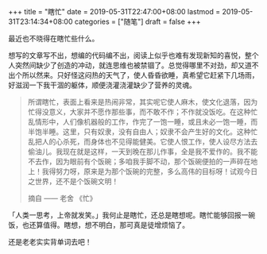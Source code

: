 +++
title = "瞎忙"
date = 2019-05-31T22:47:00+08:00
lastmod = 2019-05-31T23:14:34+08:00
categories = ["随笔"]
draft = false
+++

最近也不晓得在瞎忙些什么。

想写的文章写不出，想编的代码编不出，阅读上似乎也难有发现新知的喜悦，整个人突然间缺少了创造的冲动，就连思维也被禁锢了。总觉得哪里不对劲，却又道不出个所以然来。只好怪这闷热的天气了，使人昏昏欲睡，真希望它赶紧下几场雨，好滋润一下我干涸的躯体，顺便浇灌浇灌缺少了营养的灵魂。

<!--more-->

> 所谓瞎忙，表面上看来是热闹非常，其实呢它使人麻木，使文化退落，因为忙得没意义，大家并不愿作那些事，而不敢不作；不作就没饭吃。在这种忙乱情形中，人们像机器般的工作，作完了一饱一睡，或且未必一饱一睡，而半饱半睡。这里，只有奴隶，没有自由人；奴隶不会产生好的文化。这种忙乱把人的心杀死，而身体也不见得能健美。它使人恨工作，使人设尽方法去偷油儿。我现在就是这样，一天到晚在那儿作事，全是我不爱作的。我不能不去作，因为眼前有个饭碗；多咱我手脚不动，那个饭碗便拍的一声碎在地上！我得努力呀，原来是为那个饭碗的完整，多么高伟的目标呀！试观今日之世界，还不是个饭碗文明！
>
> 摘自 —— 老舍 《忙》

「人类一思考，上帝就发笑。」我何止是瞎忙，还总是瞎想呢。瞎忙能够回报一碗饭，也还算值得。瞎想，想不明白，那可真是徒增烦恼了。

还是老老实实背单词去吧！
